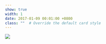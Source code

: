 ```yaml
---
show: true
width: 1
date: 2017-01-09 00:01:00 +0800
class: ""  # Override the default card style
---
```

<div>
<img src="{{ 'assets/images/etc/homepage.png' | relative_url }}" class="img-fluid rounded" >
</div>
